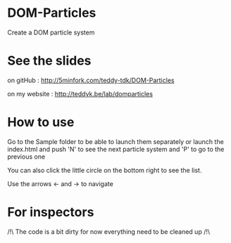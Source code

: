 DOM-Particles
=============
Create a DOM particle system

See the slides
=============
on gitHub : http://5minfork.com/teddy-tdk/DOM-Particles

on my website : http://teddyk.be/lab/domparticles

How to use
=============

Go to the Sample folder to be able to launch them separately
or launch the index.html and push 'N' to see the next particle system and 'P' to go to the previous one

You can also click the little circle on the bottom right to see the list.

Use the arrows <- and -> to navigate

For inspectors
=============
/!\ The code is a bit dirty for now everything need to be cleaned up /!\

